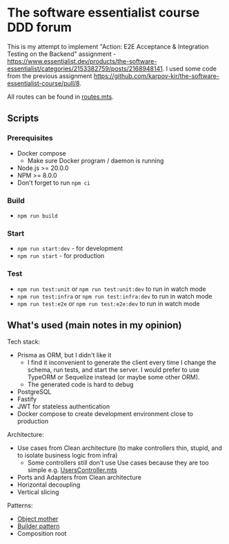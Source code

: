 # The software essentialist course DDD forum

This is my attempt to implement "Action: E2E Acceptance & Integration Testing on the Backend" assignment - https://www.essentialist.dev/products/the-software-essentialist/categories/2153382759/posts/2168948141. I used some code from the previous assignment https://github.com/karpov-kir/the-software-essentialist-course/pull/8.

All routes can be found in [routes.mts](./src/infra/webServer/routes.mts).

## Scripts

### Prerequisites

- Docker compose
  - Make sure Docker program / daemon is running
- Node.js >= 20.0.0
- NPM >= 8.0.0
- Don't forget to run `npm ci`

### Build

- `npm run build`

### Start

- `npm run start:dev` - for development
- `npm run start` - for production

### Test

- `npm run test:unit` or `npm run test:unit:dev` to run in watch mode 
- `npm run test:infra` or `npm run test:infra:dev` to run in watch mode
- `npm run test:e2e` or `npm run test:e2e:dev` to run in watch mode

## What's used (main notes in my opinion)

Tech stack:

- Prisma as ORM, but I didn't like it
  - I find it inconvenient to generate the client every time I change the schema, run tests, and start the server. I would prefer to use TypeORM or Sequelize instead (or maybe some other ORM).
  - The generated code is hard to debug
- PostgreSQL
- Fastify
- JWT for stateless authentication
- Docker compose to create development environment close to production

Architecture:

- Use cases from Clean architecture (to make controllers thin, stupid, and to isolate business logic from infra)
  - Some controllers still don't use Use cases because they are too simple e.g. [UsersController.mts](./src/modules/user/controllers/UsersController.mts)
- Ports and Adapters from Clean architecture
- Horizontal decoupling
- Vertical slicing

Patterns:

- [Object mother](https://martinfowler.com/bliki/ObjectMother.html)
- [Builder pattern](https://refactoring.guru/design-patterns/builder)
- Composition root
